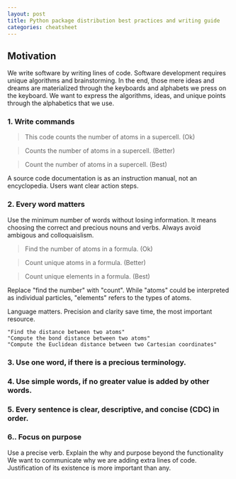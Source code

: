 ```yaml
---
layout: post
title: Python package distribution best practices and writing guide
categories: cheatsheet
---
```


## Motivation

We write software by writing lines of code. Software development requires unique algorithms and brainstorming. In the end, those mere ideas and dreams are materialized through the keyboards and alphabets we press on the keyboard. We want to express the algorithms, ideas, and unique points through the alphabetics that we use.


### 1. Write commands

> This code counts the number of atoms in a supercell. (Ok)

> Counts the number of atoms in a supercell. (Better)

> Count the number of atoms in a supercell. (Best)


A source code documentation is as an instruction manual, not an encyclopedia. Users want clear action steps.


### 2. Every word matters

Use the minimum number of words without losing information. It means choosing the correct and precious nouns and verbs. Always avoid ambigous and colloquaislism. 


> Find the number of atoms in a formula. (Ok)

> Count unique atoms in a formula. (Better)

> Count unique elements in a formula. (Best)

Replace "find the number" with "count". While "atoms" could be interpreted as individual particles, "elements" refers to the types of atoms.

Language matters. Precision and clarity save time, the most important resource.

```text
"Find the distance between two atoms"
"Compute the bond distance between two atoms"
"Compute the Euclidean distance between two Cartesian coordinates"
```


### 3. Use one word, if there is a precious terminology.

### 4. Use simple words, if no greater value is added by other words.

### 5. Every sentence is clear, descriptive, and concise (CDC) in order.

### 6.. Focus on purpose

Use a precise verb. Explain the why and purpose beyond the functionality We want to communicate why we are adding extra lines of code. Justification of its existence is more important than any.
